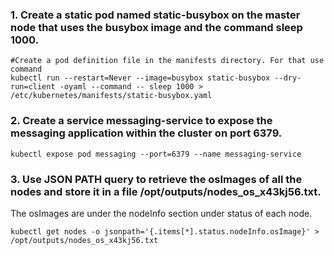 ### 1. Create a static pod named static-busybox on the master node that uses the busybox image and the command sleep 1000.
```
#Create a pod definition file in the manifests directory. For that use command 
kubectl run --restart=Never --image=busybox static-busybox --dry-run=client -oyaml --command -- sleep 1000 > /etc/kubernetes/manifests/static-busybox.yaml
```
### 2. Create a service messaging-service to expose the messaging application within the cluster on port 6379.
```
kubectl expose pod messaging --port=6379 --name messaging-service
```
### 3.  Use JSON PATH query to retrieve the osImages of all the nodes and store it in a file /opt/outputs/nodes_os_x43kj56.txt.
The osImages are under the nodeInfo section under status of each node.
```
kubectl get nodes -o jsonpath='{.items[*].status.nodeInfo.osImage}' > /opt/outputs/nodes_os_x43kj56.txt
```
